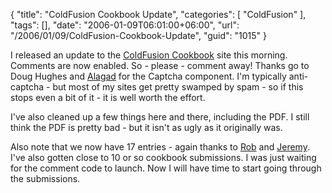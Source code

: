 {
	"title": "ColdFusion Cookbook Update",
	"categories": [
		"ColdFusion"
	],
	"tags": [],
	"date": "2006-01-09T06:01:00+06:00",
	"url": "/2006/01/09/ColdFusion-Cookbook-Update",
	"guid": "1015"
}

I released an update to the <a href="http://www.coldfusioncookbook.com">ColdFusion Cookbook</a> site this morning. Comments are now enabled. So - please - comment away! Thanks go to Doug Hughes and <a href="http://www.alagad.com">Alagad</a> for the Captcha component. I'm typically anti-captcha - but most of my sites get pretty swamped by spam - so if this stops even a bit of it - it is well worth the effort.

I've also cleaned up a few things here and there, including the PDF. I still think the PDF is pretty bad - but it isn't as ugly as it originally was.

Also note that we now have 17 entries - again thanks to <a href="http://www.brooks-bilson.com/blogs/rob/">Rob</a> and <a href="http://www.petersenfam.com/jeremy/">Jeremy</a>. I've also gotten close to 10 or so cookbook submissions. I was just waiting for the comment code to launch. Now I will have time to start going through the submissions.